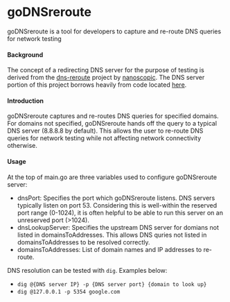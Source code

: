 # goDNSreroute

goDNSreroute is a tool for developers to capture and re-route DNS queries for network testing

#### Background
The concept of a redirecting DNS server for the purpose of testing is derived from the [dns-reroute](https://github.com/nanoscopic/dns-reroute) project by [nanoscopic](https://github.com/nanoscopic).
The DNS server portion of this project borrows heavily from code located [here](https://jameshfisher.com/2017/08/04/golang-dns-server.html).


#### Introduction
goDNSreroute captures and re-routes DNS queries for specified domains.  For domains not specified, goDNSreroute hands off the query to a typical DNS server (8.8.8.8 by default).  This allows the user to re-route DNS queries for network testing while not affecting network connectivity otherwise.


#### Usage
At the top of main.go are three variables used to configure goDNSreroute server:
- dnsPort: Specifies the port which goDNSreroute listens.  DNS servers typically listen on port 53.  Considering this is well-within the reserved port range (0-1024), it is often helpful to be able to run this server on an unreserved port (>1024).
- dnsLookupServer: Specifies the upstream DNS server for domians not listed in domainsToAddresses.  This allows DNS quries not listed in domainsToAddresses to be resolved correctly.
- domainsToAddresses: List of domain names and IP addresses to re-route.

DNS resolution can be tested with `dig`.  Examples below:
- `dig @{DNS server IP} -p {DNS server port} {domain to look up}`
- `dig @127.0.0.1 -p 5354 google.com`
